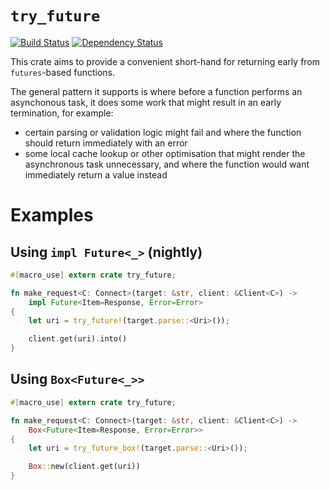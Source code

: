 # `try_future`

[![Build Status](https://travis-ci.org/srijs/rust-try-future.svg?branch=master)](https://travis-ci.org/srijs/rust-try-future)
[![Dependency Status](https://deps.rs/repo/github/srijs/rust-try-future/status.svg)](https://deps.rs/repo/github/srijs/rust-try-future)

This crate aims to provide a convenient short-hand for returning early
from `futures`-based functions.

The general pattern it supports is where before a function performs
an asynchonous task, it does some work that might result in an early
termination, for example:

- certain parsing or validation logic might fail and where the function
  should return immediately with an error
- some local cache lookup or other optimisation that might render the
  asynchronous task unnecessary, and where the function would want immediately
  return a value instead

# Examples

## Using `impl Future<_>` (nightly)

```rust
#[macro_use] extern crate try_future;

fn make_request<C: Connect>(target: &str, client: &Client<C>) ->
    impl Future<Item=Response, Error=Error>
{
    let uri = try_future!(target.parse::<Uri>());

    client.get(uri).into()
}
```

## Using `Box<Future<_>>`

```rust
#[macro_use] extern crate try_future;

fn make_request<C: Connect>(target: &str, client: &Client<C>) ->
    Box<Future<Item=Response, Error=Error>>
{
    let uri = try_future_box!(target.parse::<Uri>());

    Box::new(client.get(uri))
}
```
